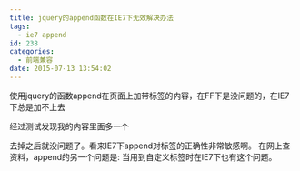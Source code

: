 ```yaml
---
title: jquery的append函数在IE7下无效解决办法
tags:
  - ie7 append
id: 238
categories:
  - 前端兼容
date: 2015-07-13 13:54:02
---
```


使用jquery的函数append在页面上加带标签的内容，在FF下是没问题的，在IE7下总是加不上去

经过测试发现我的内容里面多一个

去掉之后就没问题了。看来IE7下append对标签的正确性非常敏感啊。
在网上查资料，append的另一个问题是:
当用到自定义标签时在IE7下也有这个问题。